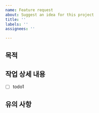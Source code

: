 ```yaml
---
name: Feature request
about: Suggest an idea for this project
title: ''
labels: ''
assignees: ''

---
```


## 목적

## 작업 상세 내용
- [ ] todo1

## 유의 사항

